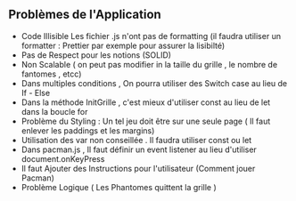 ## Problèmes de l'Application

- Code Illisible
  Les fichier .js n'ont pas de formatting (il faudra utiliser un formatter : Prettier par exemple pour assurer la lisibilté)
- Pas de Respect pour les notions (SOLID)
- Non Scalable ( on peut pas modifier in la taille du grille , le nombre de fantomes , etcc)
- Dans multiples conditions , On pourra utiliser des Switch case au lieu de If - Else
- Dans la méthode InitGrille , c'est mieux d'utiliser const au lieu de let dans la boucle for
- Problème du Styling : Un tel jeu doit être sur une seule page ( Il faut enlever les paddings et les margins)
- Utilisation des var non conseillée . Il faudra utiliser const ou let
- Dans pacman.js , Il faut définir un event listener au lieu d'utiliser document.onKeyPress
- Il faut Ajouter des Instructions pour l'utilisateur (Comment jouer Pacman)
- Problème Logique ( Les Phantomes quittent la grille )
